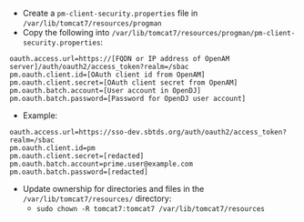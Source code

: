 * Create a `pm-client-security.properties` file in `/var/lib/tomcat7/resources/progman`
* Copy the following into `/var/lib/tomcat7/resources/progman/pm-client-security.properties`:

~~~~
oauth.access.url=https://[FQDN or IP address of OpenAM server]/auth/oauth2/access_token?realm=/sbac
pm.oauth.client.id=[OAuth client id from OpenAM]
pm.oauth.client.secret=[OAuth client secret from OpenAM]
pm.oauth.batch.account=[User account in OpenDJ]
pm.oauth.batch.password=[Password for OpenDJ user account]
~~~~

* Example:

~~~~
oauth.access.url=https://sso-dev.sbtds.org/auth/oauth2/access_token?realm=/sbac
pm.oauth.client.id=pm
pm.oauth.client.secret=[redacted]
pm.oauth.batch.account=prime.user@example.com
pm.oauth.batch.password=[redacted]
~~~~

* Update ownership for directories and files in the `/var/lib/tomcat7/resources/` directory:
  * `sudo chown -R tomcat7:tomcat7 /var/lib/tomcat7/resources`